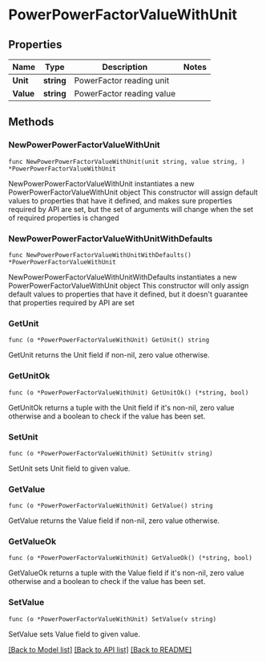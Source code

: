 # PowerPowerFactorValueWithUnit

## Properties

Name | Type | Description | Notes
------------ | ------------- | ------------- | -------------
**Unit** | **string** | PowerFactor reading unit | 
**Value** | **string** | PowerFactor reading value | 

## Methods

### NewPowerPowerFactorValueWithUnit

`func NewPowerPowerFactorValueWithUnit(unit string, value string, ) *PowerPowerFactorValueWithUnit`

NewPowerPowerFactorValueWithUnit instantiates a new PowerPowerFactorValueWithUnit object
This constructor will assign default values to properties that have it defined,
and makes sure properties required by API are set, but the set of arguments
will change when the set of required properties is changed

### NewPowerPowerFactorValueWithUnitWithDefaults

`func NewPowerPowerFactorValueWithUnitWithDefaults() *PowerPowerFactorValueWithUnit`

NewPowerPowerFactorValueWithUnitWithDefaults instantiates a new PowerPowerFactorValueWithUnit object
This constructor will only assign default values to properties that have it defined,
but it doesn't guarantee that properties required by API are set

### GetUnit

`func (o *PowerPowerFactorValueWithUnit) GetUnit() string`

GetUnit returns the Unit field if non-nil, zero value otherwise.

### GetUnitOk

`func (o *PowerPowerFactorValueWithUnit) GetUnitOk() (*string, bool)`

GetUnitOk returns a tuple with the Unit field if it's non-nil, zero value otherwise
and a boolean to check if the value has been set.

### SetUnit

`func (o *PowerPowerFactorValueWithUnit) SetUnit(v string)`

SetUnit sets Unit field to given value.


### GetValue

`func (o *PowerPowerFactorValueWithUnit) GetValue() string`

GetValue returns the Value field if non-nil, zero value otherwise.

### GetValueOk

`func (o *PowerPowerFactorValueWithUnit) GetValueOk() (*string, bool)`

GetValueOk returns a tuple with the Value field if it's non-nil, zero value otherwise
and a boolean to check if the value has been set.

### SetValue

`func (o *PowerPowerFactorValueWithUnit) SetValue(v string)`

SetValue sets Value field to given value.



[[Back to Model list]](../README.md#documentation-for-models) [[Back to API list]](../README.md#documentation-for-api-endpoints) [[Back to README]](../README.md)


